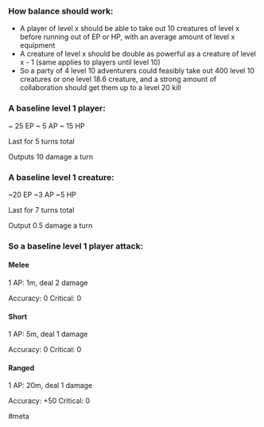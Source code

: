 ### How balance should work:

- A player of level x should be able to take out 10 creatures of level x before running out of EP or HP, with an average amount of level x equipment
- A creature of level x should be double as powerful as a creature of level x - 1 (same applies to players until level 10)
- So a party of 4 level 10 adventurers could feasibly take out 400 level 10 creatures or one level 18.6 creature, and a strong amount of collaboration should get them up to a level 20 kill

### A baseline level 1 player:

~ 25 EP
~ 5 AP
~ 15 HP

Last for 5 turns total

Outputs 10 damage a turn
### A baseline level 1 creature:

~20 EP
~3 AP
~5 HP

Last for 7 turns total

Output 0.5 damage a turn

### So a baseline level 1 player attack:

#### Melee
1 AP: 1m, deal 2 damage

Accuracy: 0
Critical: 0

#### Short
1 AP: 5m, deal 1 damage

Accuracy: 0
Critical: 0

#### Ranged
1 AP: 20m, deal 1 damage

Accuracy: +50
Critical: 0

#meta